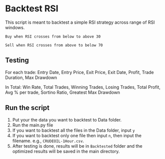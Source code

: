 # Backtest RSI
This script is meant to backtest a simple RSI strategy across range of RSI windows.

    Buy when RSI crosses from below to above 30

    Sell when RSI crosses from above to below 70

## Testing  
For each trade: Entry Date, Entry Price, Exit Price, Exit Date, Profit, Trade Duration, Max Drawdown

In Total: Win Rate, Total Trades, Winning Trades, Losing Trades, Total Profit, Avg % per trade, Sortino Ratio, Greatest Max Drawdown

## Run the script
1. Put your the data you want to backtest to Data folder. 
2. Run the main.py file
3. If you want to backtest all the files in the Data folder, input `y` 
4. If you want to backtest only one file then input `n`, then input the filename. e.g., `CRUDEOIL-1Hour.csv`.
6. After testing is done, results will be in `Backtested` folder and the optimized results will be saved in the main directory.


